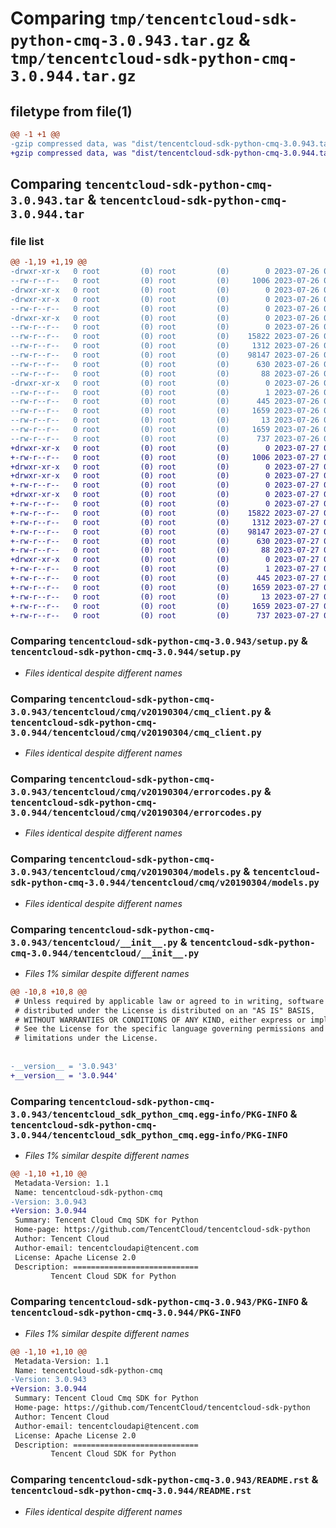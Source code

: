 # Comparing `tmp/tencentcloud-sdk-python-cmq-3.0.943.tar.gz` & `tmp/tencentcloud-sdk-python-cmq-3.0.944.tar.gz`

## filetype from file(1)

```diff
@@ -1 +1 @@
-gzip compressed data, was "dist/tencentcloud-sdk-python-cmq-3.0.943.tar", last modified: Wed Jul 26 00:34:34 2023, max compression
+gzip compressed data, was "dist/tencentcloud-sdk-python-cmq-3.0.944.tar", last modified: Thu Jul 27 02:12:35 2023, max compression
```

## Comparing `tencentcloud-sdk-python-cmq-3.0.943.tar` & `tencentcloud-sdk-python-cmq-3.0.944.tar`

### file list

```diff
@@ -1,19 +1,19 @@
-drwxr-xr-x   0 root         (0) root         (0)        0 2023-07-26 00:34:34.000000 tencentcloud-sdk-python-cmq-3.0.943/
--rw-r--r--   0 root         (0) root         (0)     1006 2023-07-26 00:34:34.000000 tencentcloud-sdk-python-cmq-3.0.943/setup.py
-drwxr-xr-x   0 root         (0) root         (0)        0 2023-07-26 00:34:34.000000 tencentcloud-sdk-python-cmq-3.0.943/tencentcloud/
-drwxr-xr-x   0 root         (0) root         (0)        0 2023-07-26 00:34:34.000000 tencentcloud-sdk-python-cmq-3.0.943/tencentcloud/cmq/
--rw-r--r--   0 root         (0) root         (0)        0 2023-07-26 00:34:34.000000 tencentcloud-sdk-python-cmq-3.0.943/tencentcloud/cmq/__init__.py
-drwxr-xr-x   0 root         (0) root         (0)        0 2023-07-26 00:34:34.000000 tencentcloud-sdk-python-cmq-3.0.943/tencentcloud/cmq/v20190304/
--rw-r--r--   0 root         (0) root         (0)        0 2023-07-26 00:34:34.000000 tencentcloud-sdk-python-cmq-3.0.943/tencentcloud/cmq/v20190304/__init__.py
--rw-r--r--   0 root         (0) root         (0)    15822 2023-07-26 00:34:34.000000 tencentcloud-sdk-python-cmq-3.0.943/tencentcloud/cmq/v20190304/cmq_client.py
--rw-r--r--   0 root         (0) root         (0)     1312 2023-07-26 00:34:34.000000 tencentcloud-sdk-python-cmq-3.0.943/tencentcloud/cmq/v20190304/errorcodes.py
--rw-r--r--   0 root         (0) root         (0)    98147 2023-07-26 00:34:34.000000 tencentcloud-sdk-python-cmq-3.0.943/tencentcloud/cmq/v20190304/models.py
--rw-r--r--   0 root         (0) root         (0)      630 2023-07-26 00:34:34.000000 tencentcloud-sdk-python-cmq-3.0.943/tencentcloud/__init__.py
--rw-r--r--   0 root         (0) root         (0)       88 2023-07-26 00:34:34.000000 tencentcloud-sdk-python-cmq-3.0.943/setup.cfg
-drwxr-xr-x   0 root         (0) root         (0)        0 2023-07-26 00:34:34.000000 tencentcloud-sdk-python-cmq-3.0.943/tencentcloud_sdk_python_cmq.egg-info/
--rw-r--r--   0 root         (0) root         (0)        1 2023-07-26 00:34:34.000000 tencentcloud-sdk-python-cmq-3.0.943/tencentcloud_sdk_python_cmq.egg-info/dependency_links.txt
--rw-r--r--   0 root         (0) root         (0)      445 2023-07-26 00:34:34.000000 tencentcloud-sdk-python-cmq-3.0.943/tencentcloud_sdk_python_cmq.egg-info/SOURCES.txt
--rw-r--r--   0 root         (0) root         (0)     1659 2023-07-26 00:34:34.000000 tencentcloud-sdk-python-cmq-3.0.943/tencentcloud_sdk_python_cmq.egg-info/PKG-INFO
--rw-r--r--   0 root         (0) root         (0)       13 2023-07-26 00:34:34.000000 tencentcloud-sdk-python-cmq-3.0.943/tencentcloud_sdk_python_cmq.egg-info/top_level.txt
--rw-r--r--   0 root         (0) root         (0)     1659 2023-07-26 00:34:34.000000 tencentcloud-sdk-python-cmq-3.0.943/PKG-INFO
--rw-r--r--   0 root         (0) root         (0)      737 2023-07-26 00:34:34.000000 tencentcloud-sdk-python-cmq-3.0.943/README.rst
+drwxr-xr-x   0 root         (0) root         (0)        0 2023-07-27 02:12:35.000000 tencentcloud-sdk-python-cmq-3.0.944/
+-rw-r--r--   0 root         (0) root         (0)     1006 2023-07-27 02:12:35.000000 tencentcloud-sdk-python-cmq-3.0.944/setup.py
+drwxr-xr-x   0 root         (0) root         (0)        0 2023-07-27 02:12:35.000000 tencentcloud-sdk-python-cmq-3.0.944/tencentcloud/
+drwxr-xr-x   0 root         (0) root         (0)        0 2023-07-27 02:12:35.000000 tencentcloud-sdk-python-cmq-3.0.944/tencentcloud/cmq/
+-rw-r--r--   0 root         (0) root         (0)        0 2023-07-27 02:12:35.000000 tencentcloud-sdk-python-cmq-3.0.944/tencentcloud/cmq/__init__.py
+drwxr-xr-x   0 root         (0) root         (0)        0 2023-07-27 02:12:35.000000 tencentcloud-sdk-python-cmq-3.0.944/tencentcloud/cmq/v20190304/
+-rw-r--r--   0 root         (0) root         (0)        0 2023-07-27 02:12:35.000000 tencentcloud-sdk-python-cmq-3.0.944/tencentcloud/cmq/v20190304/__init__.py
+-rw-r--r--   0 root         (0) root         (0)    15822 2023-07-27 02:12:35.000000 tencentcloud-sdk-python-cmq-3.0.944/tencentcloud/cmq/v20190304/cmq_client.py
+-rw-r--r--   0 root         (0) root         (0)     1312 2023-07-27 02:12:35.000000 tencentcloud-sdk-python-cmq-3.0.944/tencentcloud/cmq/v20190304/errorcodes.py
+-rw-r--r--   0 root         (0) root         (0)    98147 2023-07-27 02:12:35.000000 tencentcloud-sdk-python-cmq-3.0.944/tencentcloud/cmq/v20190304/models.py
+-rw-r--r--   0 root         (0) root         (0)      630 2023-07-27 02:12:35.000000 tencentcloud-sdk-python-cmq-3.0.944/tencentcloud/__init__.py
+-rw-r--r--   0 root         (0) root         (0)       88 2023-07-27 02:12:35.000000 tencentcloud-sdk-python-cmq-3.0.944/setup.cfg
+drwxr-xr-x   0 root         (0) root         (0)        0 2023-07-27 02:12:35.000000 tencentcloud-sdk-python-cmq-3.0.944/tencentcloud_sdk_python_cmq.egg-info/
+-rw-r--r--   0 root         (0) root         (0)        1 2023-07-27 02:12:35.000000 tencentcloud-sdk-python-cmq-3.0.944/tencentcloud_sdk_python_cmq.egg-info/dependency_links.txt
+-rw-r--r--   0 root         (0) root         (0)      445 2023-07-27 02:12:35.000000 tencentcloud-sdk-python-cmq-3.0.944/tencentcloud_sdk_python_cmq.egg-info/SOURCES.txt
+-rw-r--r--   0 root         (0) root         (0)     1659 2023-07-27 02:12:35.000000 tencentcloud-sdk-python-cmq-3.0.944/tencentcloud_sdk_python_cmq.egg-info/PKG-INFO
+-rw-r--r--   0 root         (0) root         (0)       13 2023-07-27 02:12:35.000000 tencentcloud-sdk-python-cmq-3.0.944/tencentcloud_sdk_python_cmq.egg-info/top_level.txt
+-rw-r--r--   0 root         (0) root         (0)     1659 2023-07-27 02:12:35.000000 tencentcloud-sdk-python-cmq-3.0.944/PKG-INFO
+-rw-r--r--   0 root         (0) root         (0)      737 2023-07-27 02:12:35.000000 tencentcloud-sdk-python-cmq-3.0.944/README.rst
```

### Comparing `tencentcloud-sdk-python-cmq-3.0.943/setup.py` & `tencentcloud-sdk-python-cmq-3.0.944/setup.py`

 * *Files identical despite different names*

### Comparing `tencentcloud-sdk-python-cmq-3.0.943/tencentcloud/cmq/v20190304/cmq_client.py` & `tencentcloud-sdk-python-cmq-3.0.944/tencentcloud/cmq/v20190304/cmq_client.py`

 * *Files identical despite different names*

### Comparing `tencentcloud-sdk-python-cmq-3.0.943/tencentcloud/cmq/v20190304/errorcodes.py` & `tencentcloud-sdk-python-cmq-3.0.944/tencentcloud/cmq/v20190304/errorcodes.py`

 * *Files identical despite different names*

### Comparing `tencentcloud-sdk-python-cmq-3.0.943/tencentcloud/cmq/v20190304/models.py` & `tencentcloud-sdk-python-cmq-3.0.944/tencentcloud/cmq/v20190304/models.py`

 * *Files identical despite different names*

### Comparing `tencentcloud-sdk-python-cmq-3.0.943/tencentcloud/__init__.py` & `tencentcloud-sdk-python-cmq-3.0.944/tencentcloud/__init__.py`

 * *Files 1% similar despite different names*

```diff
@@ -10,8 +10,8 @@
 # Unless required by applicable law or agreed to in writing, software
 # distributed under the License is distributed on an "AS IS" BASIS,
 # WITHOUT WARRANTIES OR CONDITIONS OF ANY KIND, either express or implied.
 # See the License for the specific language governing permissions and
 # limitations under the License.
 
 
-__version__ = '3.0.943'
+__version__ = '3.0.944'
```

### Comparing `tencentcloud-sdk-python-cmq-3.0.943/tencentcloud_sdk_python_cmq.egg-info/PKG-INFO` & `tencentcloud-sdk-python-cmq-3.0.944/tencentcloud_sdk_python_cmq.egg-info/PKG-INFO`

 * *Files 1% similar despite different names*

```diff
@@ -1,10 +1,10 @@
 Metadata-Version: 1.1
 Name: tencentcloud-sdk-python-cmq
-Version: 3.0.943
+Version: 3.0.944
 Summary: Tencent Cloud Cmq SDK for Python
 Home-page: https://github.com/TencentCloud/tencentcloud-sdk-python
 Author: Tencent Cloud
 Author-email: tencentcloudapi@tencent.com
 License: Apache License 2.0
 Description: ============================
         Tencent Cloud SDK for Python
```

### Comparing `tencentcloud-sdk-python-cmq-3.0.943/PKG-INFO` & `tencentcloud-sdk-python-cmq-3.0.944/PKG-INFO`

 * *Files 1% similar despite different names*

```diff
@@ -1,10 +1,10 @@
 Metadata-Version: 1.1
 Name: tencentcloud-sdk-python-cmq
-Version: 3.0.943
+Version: 3.0.944
 Summary: Tencent Cloud Cmq SDK for Python
 Home-page: https://github.com/TencentCloud/tencentcloud-sdk-python
 Author: Tencent Cloud
 Author-email: tencentcloudapi@tencent.com
 License: Apache License 2.0
 Description: ============================
         Tencent Cloud SDK for Python
```

### Comparing `tencentcloud-sdk-python-cmq-3.0.943/README.rst` & `tencentcloud-sdk-python-cmq-3.0.944/README.rst`

 * *Files identical despite different names*

